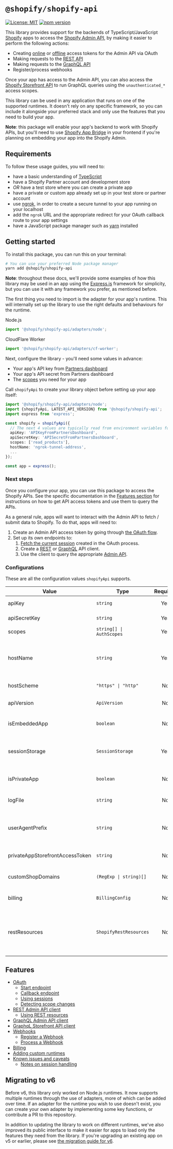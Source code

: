 # `@shopify/shopify-api`

<!-- ![Build Status]() -->

[![License: MIT](https://img.shields.io/badge/License-MIT-green.svg)](LICENSE.md)
[![npm version](https://badge.fury.io/js/%40shopify%2Fshopify-api.svg)](https://badge.fury.io/js/%40shopify%2Fshopify-api)

This library provides support for the backends of TypeScript/JavaScript [Shopify](https://www.shopify.com) apps to access the [Shopify Admin API](https://shopify.dev/docs/admin-api), by making it easier to perform the following actions:

- Creating [online](https://shopify.dev/apps/auth#online-access) or [offline](https://shopify.dev/apps/auth#offline-access) access tokens for the Admin API via OAuth
- Making requests to the [REST API](https://shopify.dev/docs/admin-api/rest/reference)
- Making requests to the [GraphQL API](https://shopify.dev/docs/admin-api/graphql/reference)
- Register/process webhooks

Once your app has access to the Admin API, you can also access the [Shopify Storefront API](https://shopify.dev/docs/storefront-api) to run GraphQL queries using the `unauthenticated_*` access scopes.

This library can be used in any application that runs on one of the supported runtimes. It doesn't rely on any specific framework, so you can include it alongside your preferred stack and only use the features that you need to build your app.

**Note**: this package will enable your app's backend to work with Shopify APIs, but you'll need to use [Shopify App Bridge](https://shopify.dev/apps/tools/app-bridge) in your frontend if you're planning on embedding your app into the Shopify Admin.

## Requirements

To follow these usage guides, you will need to:

- have a basic understanding of [TypeScript](https://www.typescriptlang.org/)
- have a Shopify Partner account and development store
- _OR_ have a test store where you can create a private app
- have a private or custom app already set up in your test store or partner account
- use [ngrok](https://ngrok.com), in order to create a secure tunnel to your app running on your localhost
- add the `ngrok` URL and the appropriate redirect for your OAuth callback route to your app settings
- have a JavaScript package manager such as [yarn](https://yarnpkg.com) installed

## Getting started

To install this package, you can run this on your terminal:

```bash
# You can use your preferred Node package manager
yarn add @shopify/shopify-api
```

**Note**: throughout these docs, we'll provide some examples of how this library may be used in an app using the [Express.js](https://expressjs.com/) framework for simplicity, but you can use it with any framework you prefer, as mentioned before.

The first thing you need to import is the adapter for your app's runtime. This will internally set up the library to use the right defaults and behaviours for the runtime.

<div>Node.js

```ts
import '@shopify/shopify-api/adapters/node';
```

</div><div>CloudFlare Worker

```ts
import '@shopify/shopify-api/adapters/cf-worker';
```

</div>

Next, configure the library - you'll need some values in advance:

- Your app's API key from [Partners dashboard](https://www.shopify.com/partners)
- Your app's API secret from Partners dashboard
- The [scopes](https://shopify.dev/api/usage/access-scopes) you need for your app

Call `shopifyApi` to create your library object before setting up your app itself:

```ts
import '@shopify/shopify-api/adapters/node';
import {shopifyApi, LATEST_API_VERSION} from '@shopify/shopify-api';
import express from 'express';

const shopify = shopifyApi({
  // The next 4 values are typically read from environment variables for added security
  apiKey: 'APIKeyFromPartnersDashboard',
  apiSecretKey: 'APISecretFromPartnersDashboard',
  scopes: ['read_products'],
  hostName: 'ngrok-tunnel-address',
  ...
});

const app = express();
```

### Next steps

Once you configure your app, you can use this package to access the Shopify APIs.
See the specific documentation in the [Features section](#features) for instructions on how to get API access tokens and use them to query the APIs.

As a general rule, apps will want to interact with the Admin API to fetch / submit data to Shopify.
To do that, apps will need to:

1. Create an Admin API access token by going through [the OAuth flow](docs/usage/oauth.md).
1. Set up its own endpoints to:
   1. [Fetch the current session](docs/usage/oauth.md#using-sessions) created in the OAuth process.
   1. Create a [REST](docs/usage/rest.md) or [GraphQL](docs/usage/graphql.md) API client.
   1. Use the client to query the appropriate [Admin API](https://shopify.dev/api/admin).

### Configurations

These are all the configuration values `shopifyApi` supports.

| Value                           | Type                     | Required |       Default        | Description                                                                                                                                                                  |
| ------------------------------- | ------------------------ | :------: | :------------------: | ---------------------------------------------------------------------------------------------------------------------------------------------------------------------------- |
| apiKey                          | `string`                 |   Yes    |          -           | API key from Partners Dashboard                                                                                                                                              |
| apiSecretKey                    | `string`                 |   Yes    |          -           | API secret from Partners Dashboard                                                                                                                                           |
| scopes                          | `string[] \| AuthScopes` |   Yes    |          -           | [App scopes](https://shopify.dev/api/usage/access-scopes)                                                                                                                    |
| hostName                        | `string`                 |   Yes    |          -           | App host name in the format `my-host-name.com`. Do **not** include the scheme or leading or trailing slashes                                                                 |
| hostScheme                      | `"https" \| "http"`      |    No    |      `"https"`       | The scheme for your app's public URL                                                                                                                                         |
| apiVersion                      | `ApiVersion`             |    No    | `LATEST_API_VERSION` | API version your app will be querying. E.g. `ApiVersion.January20`                                                                                                           |
| isEmbeddedApp                   | `boolean`                |    No    |        `true`        | Whether your app will run within the Shopify Admin                                                                                                                           |
| sessionStorage                  | `SessionStorage`         |   Yes    | _Depends on runtime_ | The storage strategy for your user sessions. Learn more about the [available strategies](docs/usage/customsessions.md)                                                       |
| isPrivateApp                    | `boolean`                |    No    |       `false`        | Whether you are building a private app for a store                                                                                                                           |
| logFile                         | `string`                 |    No    |     `undefined`      | File path where the library may log some events                                                                                                                              |
| userAgentPrefix                 | `string`                 |    No    |     `undefined`      | Any prefix you wish to include in the `User-Agent` for requests made by the library                                                                                          |
| privateAppStorefrontAccessToken | `string`                 |    No    |     `undefined`      | Fixed Storefront API access token for private apps                                                                                                                           |
| customShopDomains               | `(RegExp \| string)[]`   |    No    |     `undefined`      | Use this if you need to allow values other than `myshopify.com`                                                                                                              |
| billing                         | `BillingConfig`          |    No    |     `undefined`      | Billing configurations. [See documentation](docs/usage/billing.md) for full description                                                                                      |
| restResources                   | `ShopifyRestResources`   |    No    |          -           | Mounts the given REST resources onto the object. Must use the same version as `apiVersion`. Learn more about [using REST resources](docs/usage/rest.md#using-rest-resources) |

## Features

- [OAuth](docs/usage/oauth.md)
  - [Start endpoint](docs/usage/oauth.md#start-endpoint)
  - [Callback endpoint](docs/usage/oauth.md#callback-endpoint)
  - [Using sessions](docs/usage/oauth.md#using-sessions)
  - [Detecting scope changes](docs/usage/oauth.md#detecting-scope-changes)
- [REST Admin API client](docs/usage/rest.md)
  - [Using REST resources](docs/usage/rest.md#using-rest-resources)
- [GraphQL Admin API client](docs/usage/graphql.md)
- [GraphqL Storefront API client](docs/usage/storefront.md)
- [Webhooks](docs/usage/webhooks.md)
  - [Register a Webhook](docs/usage/webhooks.md#register-a-webhook)
  - [Process a Webhook](docs/usage/webhooks.md#process-a-webhook)
- [Billing](docs/usage/billing.md)
- [Adding custom runtimes](docs/usage/runtimes.md)
- [Known issues and caveats](docs/issues.md)
  - [Notes on session handling](docs/issues.md#notes-on-session-handling)

## Migrating to v6

Before v6, this library only worked on Node.js runtimes. It now supports multiple runtimes through the use of adapters, more of which can be added over time.
If an adapter for the runtime you wish to use doesn't exist, you can create your own adapter by implementing some key functions, or contribute a PR to this repository.

In addition to updating the library to work on different runtimes, we've also improved its public interface to make it easier for apps to load only the features they need from the library.
If you're upgrading an existing app on v5 or earlier, please see [the migration guide for v6](docs/migrating-to-v6.md).
